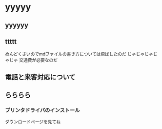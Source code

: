 # yyyyy
## yyyyyy
## ttttt

めんどくさいのでmdファイルの書き方については飛ばしたのだ
じゃじゃじゃじゃじゃ
交通費が必要なのだ

## 電話と来客対応について
## らららら

### プリンタドライバのインストール
ダウンロードページを見てね

